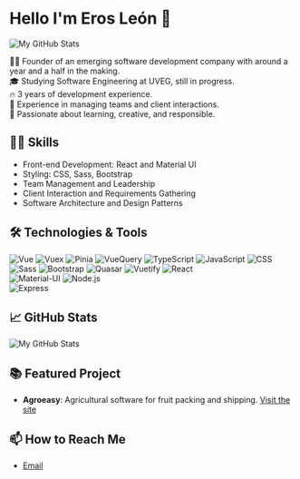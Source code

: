 # Hello I'm Eros León 👋
![My GitHub Stats](https://media.giphy.com/media/XO8RMtRaK73isIt0i2/giphy.gif)

👨‍💻 Founder of an emerging software development company with around a year and a half in the making.  
🎓 Studying Software Engineering at UVEG, still in progress.  
🔥 3 years of development experience.  
🤝 Experience in managing teams and client interactions.  
🌱 Passionate about learning, creative, and responsible.

## 👨‍💻 Skills
- Front-end Development: React and Material UI
- Styling: CSS, Sass, Bootstrap
- Team Management and Leadership
- Client Interaction and Requirements Gathering
- Software Architecture and Design Patterns

## 🛠️ Technologies & Tools
![Vue](https://img.shields.io/badge/-Vue-4FC08D?style=flat&logo=Vue.js&logoColor=white) 
![Vuex](https://img.shields.io/badge/-Vuex-34495E?style=flat&logo=Vue.js&logoColor=white) 
![Pinia](https://img.shields.io/badge/-Pinia-7957d5?style=flat&logo=Vue.js&logoColor=white) 
![VueQuery](https://img.shields.io/badge/-VueQuery-76D275?style=flat) 
![TypeScript](https://img.shields.io/badge/-TypeScript-3178C6?style=flat&logo=TypeScript&logoColor=white) 
![JavaScript](https://img.shields.io/badge/-JavaScript-F7DF1E?style=flat&logo=javascript&logoColor=black) 
![CSS](https://img.shields.io/badge/-CSS-1572B6?style=flat&logo=css3&logoColor=white) 
![Sass](https://img.shields.io/badge/-Sass-CC6699?style=flat&logo=sass&logoColor=white) 
![Bootstrap](https://img.shields.io/badge/-Bootstrap-7952B3?style=flat&logo=bootstrap&logoColor=white) 
![Quasar](https://img.shields.io/badge/-Quasar-1976d2?style=flat&logo=quasar&logoColor=white) 
![Vuetify](https://img.shields.io/badge/-Vuetify-1867c0?style=flat&logo=vuetify&logoColor=white)
![React](https://img.shields.io/badge/-React-61DAFB?style=flat&logo=react&logoColor=black)  
![Material-UI](https://img.shields.io/badge/-MaterialUI-0081CB?style=flat&logo=mui&logoColor=white) 
![Node.js](https://img.shields.io/badge/-Node.js-339933?style=flat&logo=node.js&logoColor=white)  
![Express](https://img.shields.io/badge/-Express-000000?style=flat&logo=express&logoColor=white)

## 📈 GitHub Stats
![My GitHub Stats](https://github-readme-stats.vercel.app/api?username=Erleon9&show_icons=true)


## 📚 Featured Project
- **Agroeasy**: Agricultural software for fruit packing and shipping. [Visit the site](https://www.agroeasy.com.mx/inicio)


## 📫 How to Reach Me
- [Email](mailto:erosleon9@gmail.com)
